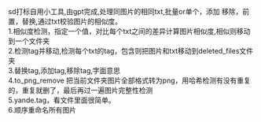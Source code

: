 sd打标自用小工具,由gpt完成,处理同图片的相同txt,批量or单个，添加 移除，前置，替换,通过txt校验图片的相似度。 <br>
1.相似度检测，指定一个值，对比每个txt之间的差异计算图片相似度,相似则移动到一个文件夹<br>
2.检测tag并移动,检测每个txt的tag，包含则把图片和txt移动到deleted_files文件夹<br>
3.替换tag,添加tag,移除tag,字面意思<br>
4.to_png_remove 把当前文件夹图片全部格式转为png，用哈希检测有没有重复的，重复就删了，最后再过一遍图片完整性检测<br>
5.yande.tag，看文件里面很简单。<br>
6.顺序重命名所有图片<br>
